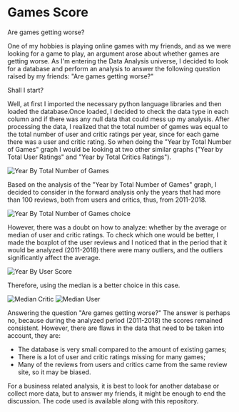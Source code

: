 # Games Score
Are games getting worse?

One of my hobbies is playing online games with my friends, and as we were looking for a game to play, an argument arose about whether games are getting worse. As I'm entering the Data Analysis universe, I decided to look for a database and perform an analysis to answer the following question raised by my friends: "Are games getting worse?"
 
 Shall I start?
 
Well, at first I imported the necessary python language libraries and then loaded the database.Once loaded, I decided to check the data type in each column and if there was any null data that could mess up my analysis. After processing the data, I realized that the total number of games was equal to the total number of user and critic ratings per year, since for each game there was a user and critic rating. So when doing the "Year by Total Number of Games" graph I would be looking at two other similar graphs ("Year by Total User Ratings" and "Year by Total Critics Ratings").
 
 ![Year By Total Number of Games](https://user-images.githubusercontent.com/106841477/172177663-695c3ecf-00ab-4742-ad39-2a5a46875be4.png)
  
Based on the analysis of the "Year by Total Number of Games" graph, I decided to consider in the forward analysis only the years that had more than 100 reviews, both from users and critics, thus, from 2011-2018. 

![Year By Total Number of Games choice](https://user-images.githubusercontent.com/106841477/172183925-15bec4c1-698d-4128-9b29-40550a8ea364.png)

However, there was a doubt on how to analyze: whether by the average or median of user and critic ratings. To check which one would be better, I made the boxplot of the user reviews and I noticed that in the period that it would be analyzed (2011-2018) there were many outliers, and the outliers significantly affect the average.

![Year By User Score](https://user-images.githubusercontent.com/106841477/172184064-04c49a0b-4c7c-498e-8ba1-3901511a748a.png)

Therefore, using the median is a better choice in this case.

![Median Critic](https://user-images.githubusercontent.com/106841477/172184246-92b0eedd-d76d-4a31-941b-70aa4cad463c.png)
![Median User](https://user-images.githubusercontent.com/106841477/172184276-e4a4e43f-65ac-45a1-a580-6e44b8e44b68.png)

Answering the question "Are games getting worse?" The answer is perhaps no, because during the analyzed period (2011-2018) the scores remained consistent. However, there are flaws in the data that need to be taken into account, they are:
- The database is very small compared to the amount of existing games;
- There is a lot of user and critic ratings missing for many games;
- Many of the reviews from users and critics came from the same review site, so it may be biased.

For a business related analysis, it is best to look for another database or collect more data, but to answer my friends, it might be enough to end the discussion. The code used is available along with this repository.
